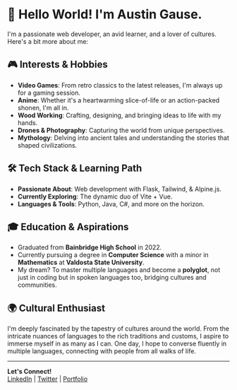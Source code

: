 <!--## 👋 Hi, I’m AustinCGause.
- 👀 I’m interested in Video Games, Anime, Wood Working, Drones, Photography, Coding, Mythology, and more...
- 🌱 I’m currently learning Python, Java, Vue, vite, Flask, Tailwind, & C#
- :computer: My passion is web development, my preferred stack is Flask, Tailwind, & Alpine.js, but I am learning Vite + Vue at the moment.
- :school: I graduated from Bainbridge High School in May of 2022, and am currently attending Valdosta State University with a major in Computer Science and a minor in mathematics.
- :mount_fuji: I love learning about other cultures and their languages, and hope to one day be a polyglot.-->

# 👋 Hello World! I'm Austin Gause.

I'm a passionate web developer, an avid learner, and a lover of cultures. Here's a bit more about me:

## 🎮 Interests & Hobbies
- **Video Games**: From retro classics to the latest releases, I'm always up for a gaming session.
- **Anime**: Whether it's a heartwarming slice-of-life or an action-packed shonen, I'm all in.
- **Wood Working**: Crafting, designing, and bringing ideas to life with my hands.
- **Drones & Photography**: Capturing the world from unique perspectives.
- **Mythology**: Delving into ancient tales and understanding the stories that shaped civilizations.

## 🛠️ Tech Stack & Learning Path
- **Passionate About**: Web development with Flask, Tailwind, & Alpine.js.
- **Currently Exploring**: The dynamic duo of Vite + Vue.
- **Languages & Tools**: Python, Java, C#, and more on the horizon.

## 🎓 Education & Aspirations
- Graduated from **Bainbridge High School** in 2022.
- Currently pursuing a degree in **Computer Science** with a minor in **Mathematics** at **Valdosta State University**.
- My dream? To master multiple languages and become a **polyglot**, not just in coding but in spoken languages too, bridging cultures and communities.

## 🌍 Cultural Enthusiast
I'm deeply fascinated by the tapestry of cultures around the world. From the intricate nuances of languages to the rich traditions and customs, I aspire to immerse myself in as many as I can. One day, I hope to converse fluently in multiple languages, connecting with people from all walks of life.

---

**Let's Connect!**  
[LinkedIn](#) | [Twitter](#) | [Portfolio](#)


